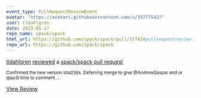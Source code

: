 ```yaml
---
event_type: PullRequestReviewEvent
avatar: "https://avatars.githubusercontent.com/u/35777542?"
user: tldahlgren
date: 2023-05-17
repo_name: spack/spack
html_url: https://github.com/spack/spack/pull/37742#pullrequestreview-1431706113
repo_url: https://github.com/spack/spack
---
```


<a href='https://github.com/tldahlgren' target='_blank'>tldahlgren</a> <a href='https://github.com/spack/spack/pull/37742#pullrequestreview-1431706113' target='_blank'>reviewed</a> a <a href='https://github.com/spack/spack/pull/37742' target='_blank'>spack/spack pull request</a>

<small>Confirmed the new version sha256s. Deferring merge to give @AndrewGaspar and or @ax3l time to comment....</small>

<a href='https://github.com/spack/spack/pull/37742#pullrequestreview-1431706113' target='_blank'>View Review</a>